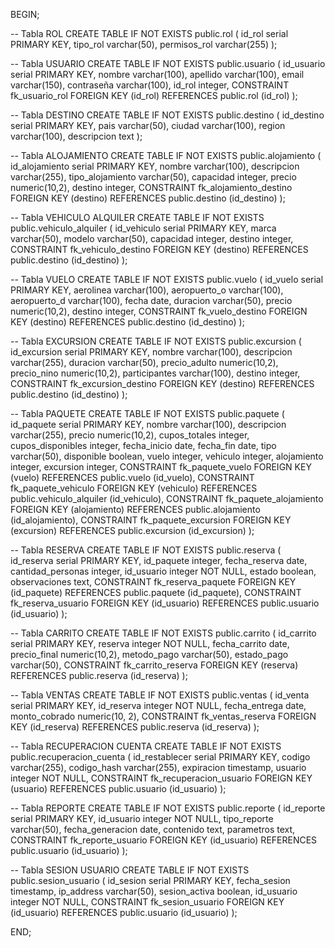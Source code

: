 BEGIN;

-- Tabla ROL
CREATE TABLE IF NOT EXISTS public.rol (
    id_rol serial PRIMARY KEY,
    tipo_rol varchar(50),
    permisos_rol varchar(255)
);

-- Tabla USUARIO
CREATE TABLE IF NOT EXISTS public.usuario (
    id_usuario serial PRIMARY KEY,
    nombre varchar(100),
    apellido varchar(100),
    email varchar(150),
    contraseña varchar(100),
    id_rol integer,
    CONSTRAINT fk_usuario_rol FOREIGN KEY (id_rol) REFERENCES public.rol (id_rol)
);

-- Tabla DESTINO
CREATE TABLE IF NOT EXISTS public.destino (
    id_destino serial PRIMARY KEY,
    pais varchar(50),
    ciudad varchar(100),
    region varchar(100),
    descripcion text
);

-- Tabla ALOJAMIENTO
CREATE TABLE IF NOT EXISTS public.alojamiento (
    id_alojamiento serial PRIMARY KEY,
    nombre varchar(100),
    descripcion varchar(255),
    tipo_alojamiento varchar(50),
    capacidad integer,
    precio numeric(10,2),
    destino integer,
    CONSTRAINT fk_alojamiento_destino FOREIGN KEY (destino) REFERENCES public.destino (id_destino)
);

-- Tabla VEHICULO ALQUILER
CREATE TABLE IF NOT EXISTS public.vehiculo_alquiler (
    id_vehiculo serial PRIMARY KEY,
    marca varchar(50),
    modelo varchar(50),
    capacidad integer,
    destino integer,
    CONSTRAINT fk_vehiculo_destino FOREIGN KEY (destino) REFERENCES public.destino (id_destino)
);

-- Tabla VUELO
CREATE TABLE IF NOT EXISTS public.vuelo (
    id_vuelo serial PRIMARY KEY,
    aerolinea varchar(100),
    aeropuerto_o varchar(100),
    aeropuerto_d varchar(100),
    fecha date,
    duracion varchar(50),
    precio numeric(10,2),
    destino integer,
    CONSTRAINT fk_vuelo_destino FOREIGN KEY (destino) REFERENCES public.destino (id_destino)
);

-- Tabla EXCURSION
CREATE TABLE IF NOT EXISTS public.excursion (
    id_excursion serial PRIMARY KEY,
    nombre varchar(100),
    descripcion varchar(255),
    duracion varchar(50),
    precio_adulto numeric(10,2),
    precio_nino numeric(10,2),
    participantes varchar(100),
    destino integer,
    CONSTRAINT fk_excursion_destino FOREIGN KEY (destino) REFERENCES public.destino (id_destino)
);

-- Tabla PAQUETE
CREATE TABLE IF NOT EXISTS public.paquete (
    id_paquete serial PRIMARY KEY,
    nombre varchar(100),
    descripcion varchar(255),
    precio numeric(10,2),
    cupos_totales integer,
    cupos_disponibles integer,
    fecha_inicio date,
    fecha_fin date,
    tipo varchar(50),
    disponible boolean,
    vuelo integer,
    vehiculo integer,
    alojamiento integer,
    excursion integer,
    CONSTRAINT fk_paquete_vuelo FOREIGN KEY (vuelo) REFERENCES public.vuelo (id_vuelo),
    CONSTRAINT fk_paquete_vehiculo FOREIGN KEY (vehiculo) REFERENCES public.vehiculo_alquiler (id_vehiculo),
    CONSTRAINT fk_paquete_alojamiento FOREIGN KEY (alojamiento) REFERENCES public.alojamiento (id_alojamiento),
    CONSTRAINT fk_paquete_excursion FOREIGN KEY (excursion) REFERENCES public.excursion (id_excursion)
);

-- Tabla RESERVA
CREATE TABLE IF NOT EXISTS public.reserva (
    id_reserva serial PRIMARY KEY,
    id_paquete integer,
    fecha_reserva date,
    cantidad_personas integer,
    id_usuario integer NOT NULL,
    estado boolean,
    observaciones text,
    CONSTRAINT fk_reserva_paquete FOREIGN KEY (id_paquete) REFERENCES public.paquete (id_paquete),
    CONSTRAINT fk_reserva_usuario FOREIGN KEY (id_usuario) REFERENCES public.usuario (id_usuario)
);

-- Tabla CARRITO
CREATE TABLE IF NOT EXISTS public.carrito (
    id_carrito serial PRIMARY KEY,
    reserva integer NOT NULL,
    fecha_carrito date,
    precio_final numeric(10,2),
    metodo_pago varchar(50),
    estado_pago varchar(50),
    CONSTRAINT fk_carrito_reserva FOREIGN KEY (reserva) REFERENCES public.reserva (id_reserva)
);

-- Tabla VENTAS
CREATE TABLE IF NOT EXISTS public.ventas (
    id_venta serial PRIMARY KEY,
    id_reserva integer NOT NULL,
    fecha_entrega date,
    monto_cobrado numeric(10, 2),
    CONSTRAINT fk_ventas_reserva FOREIGN KEY (id_reserva) REFERENCES public.reserva (id_reserva)
);

-- Tabla RECUPERACION CUENTA
CREATE TABLE IF NOT EXISTS public.recuperacion_cuenta (
    id_restablecer serial PRIMARY KEY,
    codigo varchar(255),
    codigo_hash varchar(255),
    expiracion timestamp,
    usuario integer NOT NULL,
    CONSTRAINT fk_recuperacion_usuario FOREIGN KEY (usuario) REFERENCES public.usuario (id_usuario)
);

-- Tabla REPORTE
CREATE TABLE IF NOT EXISTS public.reporte (
    id_reporte serial PRIMARY KEY,
    id_usuario integer NOT NULL,
    tipo_reporte varchar(50),
    fecha_generacion date,
    contenido text,
    parametros text,
    CONSTRAINT fk_reporte_usuario FOREIGN KEY (id_usuario) REFERENCES public.usuario (id_usuario)
);

-- Tabla SESION USUARIO
CREATE TABLE IF NOT EXISTS public.sesion_usuario (
    id_sesion serial PRIMARY KEY,
    fecha_sesion timestamp,
    ip_address varchar(50),
    sesion_activa boolean,
    id_usuario integer NOT NULL,
    CONSTRAINT fk_sesion_usuario FOREIGN KEY (id_usuario) REFERENCES public.usuario (id_usuario)
);

END;
